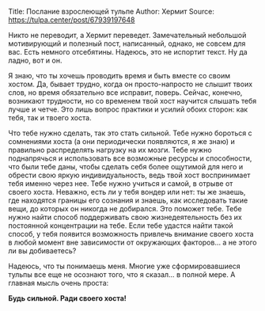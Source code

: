 Title: Послание взрослеющей тульпе
Author: Хермит
Source: https://tulpa.center/post/67939197648

Никто не переводит, а Хермит переведет. Замечательный небольшой мотивирующий и полезный пост, написанный, однако, не совсем для вас. Есть немного отсебятины. Надеюсь, это не испортит текст. Ну да ладно, вот и он.

Я знаю, что ты хочешь проводить время и быть вместе со своим хостом. Да, бывает трудно, когда он просто-напросто не слышит твоих слов, но время обязательно все исправит, поверь. Сейчас, конечно, возникают трудности, но со временем твой хост научится слышать тебя лучше и четче. Это лишь вопрос практики и усилий обоих сторон: как тебя, так и твоего хоста.

Что тебе нужно сделать, так это стать сильной. Тебе нужно бороться с сомнениями хоста (а они периодически появляются, я же знаю) и правильно распределять нагрузку на их мозги. Тебе нужно поднапрячься и использовать все возможные ресурсы и способности, что были тебе даны, чтобы сделать себя более ощутимой для него и обрести свою яркую индивидуальность, ведь твой хост воспринимает тебя именно через нее. Тебе нужно учиться и самой, в отрыве от своего хоста. Неважно, есть ли у тебя вондер или нет: ты же знаешь, где находятся границы его сознания и знаешь, как исследовать такие вещи, до которых он никогда не добирался. Это поможет тебе. Тебе нужно найти способ поддерживать свою жизнедеятельность без их постоянной концентрации на тебе. Если тебе удастся найти такой способ, у тебя появится возможность привлечь внимание своего хоста в любой момент вне зависимости от окружающих факторов… а не этого ли вы добиваетесь?

Надеюсь, что ты понимаешь меня. Многие уже сформировавшиеся тульпы все еще не осознают того, что я сказал… в полной мере. А главная мысль очень проста:

**Будь сильной. Ради своего хоста!**